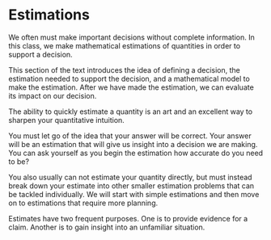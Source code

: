 # Estimations

We often must make important decisions without complete information.
In this class, we make mathematical estimations of quantities in order to support a decision.

This section of the text introduces the idea of defining a decision, the estimation needed to support the decision, and a mathematical model to make the estimation.
After we have made the estimation, we can evaluate its impact on our decision.



The ability to quickly estimate a quantity is an art and an excellent
way to sharpen your quantitative intuition.

You must let go of the idea that your answer will be correct.  Your
answer will be an estimation that will give us insight into a decision
we are making.  You can ask yourself as you begin the estimation how
accurate do you need to be?

You also usually can not estimate your quantity directly, but must
instead break down your estimate into other smaller estimation problems
that can be tackled individually.  We will start with simple estimations
and then move on to estimations that require more planning.

Estimates have two frequent purposes.  One is to provide evidence for a
claim.  Another is to gain insight into an unfamiliar situation.


